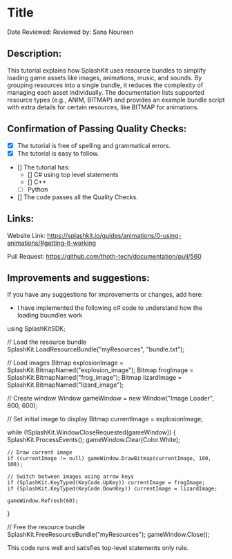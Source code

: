 # Title

Date Reviewed: Reviewed by: Sana Noureen

## Description:

This tutorial explains how SplashKit uses resource bundles to simplify loading game assets like images, animations, music, and sounds. By grouping resources into a single bundle, it reduces the complexity of managing each asset individually. The documentation lists supported resource types (e.g., ANIM, BITMAP) and provides an example bundle script with extra details for certain resources, like BITMAP for animations.

## Confirmation of Passing Quality Checks:

- [x] The tutorial is free of spelling and grammatical errors.
- [x] The tutorial is easy to follow.
- [] The tutorial has:
  - [] C# using top level statements
  - [] C++
  - [ ] Python
- [] The code passes all the Quality Checks.

## Links:

Website Link: https://splashkit.io/guides/animations/0-using-animations/#getting-it-working

Pull Request: https://github.com/thoth-tech/documentation/pull/560

## Improvements and suggestions:

If you have any suggestions for improvements or changes, add here:

- I have implemented the following c# code to understand how the loading buundles work

using SplashKitSDK;

// Load the resource bundle
SplashKit.LoadResourceBundle("myResources", "bundle.txt");

// Load images
Bitmap explosionImage = SplashKit.BitmapNamed("explosion_image");
Bitmap frogImage = SplashKit.BitmapNamed("frog_image");
Bitmap lizardImage = SplashKit.BitmapNamed("lizard_image");

// Create window
Window gameWindow = new Window("Image Loader", 800, 600);

// Set initial image to display
Bitmap currentImage = explosionImage;

while (!SplashKit.WindowCloseRequested(gameWindow))
{
    SplashKit.ProcessEvents();
    gameWindow.Clear(Color.White);

    // Draw current image
    if (currentImage != null) gameWindow.DrawBitmap(currentImage, 100, 100);

    // Switch between images using arrow keys
    if (SplashKit.KeyTyped(KeyCode.UpKey)) currentImage = frogImage;
    if (SplashKit.KeyTyped(KeyCode.DownKey)) currentImage = lizardImage;

    gameWindow.Refresh(60);
}

// Free the resource bundle
SplashKit.FreeResourceBundle("myResources");
gameWindow.Close();


This code runs well and satisfies top-level statements only rule.